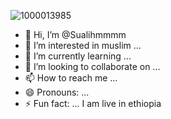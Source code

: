 ![1000013985](https://github.com/user-attachments/assets/ed8cee54-a479-46c9-a93d-75b2cb2b04f2)
- 👋 Hi, I’m @Sualihmmmm
- 👀 I’m interested in muslim ...
- 🌱 I’m currently learning ...
- 💞️ I’m looking to collaborate on ...
- 📫 How to reach me ...
- 😄 Pronouns: ...
- ⚡ Fun fact: ...
I am live in ethiopia 
<!---
Sualihmmmm/Sualihmmmm is a ✨ special ✨ repository because its `README.md` (this file) appears on your GitHub profile.
You can click the Preview link to take a look at your changes.
--->
